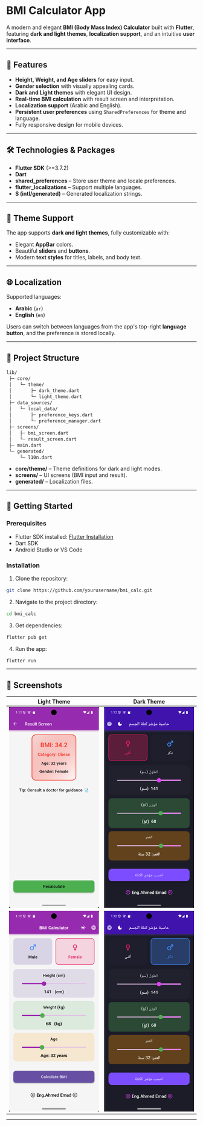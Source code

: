 # BMI Calculator App

A modern and elegant **BMI (Body Mass Index) Calculator** built with **Flutter**, featuring **dark and light themes**, **localization support**, and an intuitive **user interface**.

---
## 📌 Features

* **Height, Weight, and Age sliders** for easy input.
* **Gender selection** with visually appealing cards.
* **Dark and Light themes** with elegant UI design.
* **Real-time BMI calculation** with result screen and interpretation.
* **Localization support** (Arabic and English).
* **Persistent user preferences** using `SharedPreferences` for theme and language.
* Fully responsive design for mobile devices.

---

## 🛠️ Technologies & Packages

* **Flutter SDK** (>=3.7.2)
* **Dart**
* **shared_preferences** – Store user theme and locale preferences.
* **flutter_localizations** – Support multiple languages.
* **S (intl/generated)** – Generated localization strings.

---

## 🎨 Theme Support

The app supports **dark and light themes**, fully customizable with:

* Elegant **AppBar** colors.
* Beautiful **sliders** and **buttons**.
* Modern **text styles** for titles, labels, and body text.

---

## 🌐 Localization

Supported languages:

* **Arabic** (`ar`)
* **English** (`en`)

Users can switch between languages from the app's top-right **language button**, and the preference is stored locally.

---

## 📂 Project Structure

```
lib/
 ├─ core/
 │   └─ theme/
 │       ├─ dark_theme.dart
 │       └─ light_theme.dart
 ├─ data_sources/
 │   └─ local_data/
 │       ├─ preference_keys.dart
 │       └─ preference_manager.dart
 ├─ screens/
 │   ├─ bmi_screen.dart
 │   └─ result_screen.dart
 ├─ main.dart
 └─ generated/
     └─ l10n.dart
```

* **core/theme/** – Theme definitions for dark and light modes.
* **screens/** – UI screens (BMI input and result).
* **generated/** – Localization files.

---

## 🚀 Getting Started

### Prerequisites

* Flutter SDK installed: [Flutter Installation](https://flutter.dev/docs/get-started/install)
* Dart SDK
* Android Studio or VS Code

### Installation

1. Clone the repository:

```bash
git clone https://github.com/yourusername/bmi_calc.git
```

2. Navigate to the project directory:

```bash
cd bmi_calc
```

3. Get dependencies:

```bash
flutter pub get
```

4. Run the app:

```bash
flutter run
```

---

## 📱 Screenshots

| Light Theme                            | Dark Theme                           |
| -------------------------------------- | ------------------------------------ |
| ![Light](assets/images/screenshots/bmi(5).png) | ![Dark](assets/images/screenshots/bmi(1).png) |
| ![Light](assets/images/screenshots/bmi(4).png) | ![Dark](assets/images/screenshots/bmi(2).png) |
---
